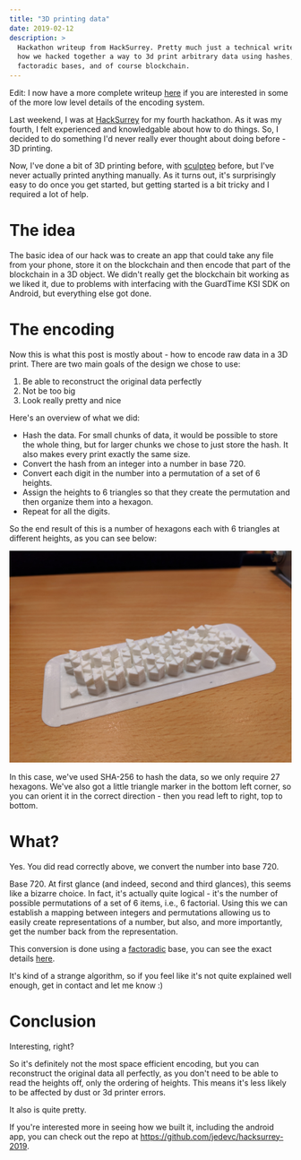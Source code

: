 ```yaml
---
title: "3D printing data"
date: 2019-02-12
description: >
  Hackathon writeup from HackSurrey. Pretty much just a technical writeup of
  how we hacked together a way to 3d print arbitrary data using hashes,
  factoradic bases, and of course blockchain.
---
```


Edit: I now have a more complete writeup [here][writeup] if you are interested
in some of the more low level details of the encoding system.

Last weekend, I was at [HackSurrey][hacksurrey] for my fourth hackathon. As it
was my fourth, I felt experienced and knowledgable about how to do things. So, I
decided to do something I'd never really ever thought about doing before - 3D
printing.

Now, I've done a bit of 3D printing before, with [sculpteo][sculpteo] before,
but I've never actually printed anything manually. As it turns out, it's
surprisingly easy to do once you get started, but getting started is a bit
tricky and I required a lot of help.

# The idea

The basic idea of our hack was to create an app that could take any file from
your phone, store it on the blockchain and then encode that part of the
blockchain in a 3D object. We didn't really get the blockchain bit working as
we liked it, due to problems with interfacing with the GuardTime KSI SDK on
Android, but everything else got done.

# The encoding

Now this is what this post is mostly about - how to encode raw data in a 3D
print. There are two main goals of the design we chose to use:

1. Be able to reconstruct the original data perfectly
2. Not be too big
3. Look really pretty and nice

Here's an overview of what we did:

- Hash the data. For small chunks of data, it would be possible to store the
  whole thing, but for larger chunks we chose to just store the hash. It also
  makes every print exactly the same size.
- Convert the hash from an integer into a number in base 720.
- Convert each digit in the number into a permutation of a set of 6 heights.
- Assign the heights to 6 triangles so that they create the permutation and
  then organize them into a hexagon.
- Repeat for all the digits.

So the end result of this is a number of hexagons each with 6 triangles at
different heights, as you can see below:

![3d print of a sha-256 hash](3d-print.jpg)

In this case, we've used SHA-256 to hash the data, so we only require 27
hexagons. We've also got a little triangle marker in the bottom left corner, so
you can orient it in the correct direction - then you read left to right, top
to bottom.

# What?

Yes. You did read correctly above, we convert the number into base 720.

Base 720. At first glance (and indeed, second and third glances), this seems
like a bizarre choice. In fact, it's actually quite logical - it's the number
of possible permutations of a set of 6 items, i.e., 6 factorial. Using this we
can establish a mapping between integers and permutations allowing us to easily
create representations of a number, but also, and more importantly, get the
number back from the representation.

This conversion is done using a [factoradic][factoradic] base, you can see the
exact details [here][permute.py].

It's kind of a strange algorithm, so if you feel like it's not quite explained
well enough, get in contact and let me know :)

# Conclusion

Interesting, right?

So it's definitely not the most space efficient encoding, but you can
reconstruct the original data all perfectly, as you don't need to be able to
read the heights off, only the ordering of heights. This means it's less likely
to be affected by dust or 3d printer errors.

It also is quite pretty.

If you're interested more in seeing how we built it, including the android app,
you can check out the repo at <https://github.com/jedevc/hacksurrey-2019>.

[writeup]: https://github.com/jedevc/hacksurrey-2019/raw/master/writeup/writeup.pdf
[hacksurrey]: https://hacksurrey.uk
[sculpteo]: https://www.sculpteo.com
[factoradic]: https://en.wikipedia.org/wiki/Factorial_number_system
[permute.py]: https://github.com/jedevc/hacksurrey-2019/blob/master/hexblock/model/permute.py
